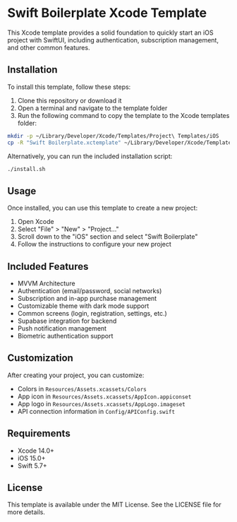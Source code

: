 # Swift Boilerplate Xcode Template

This Xcode template provides a solid foundation to quickly start an iOS project with SwiftUI, including authentication, subscription management, and other common features.

## Installation

To install this template, follow these steps:

1. Clone this repository or download it
2. Open a terminal and navigate to the template folder
3. Run the following command to copy the template to the Xcode templates folder:

```bash
mkdir -p ~/Library/Developer/Xcode/Templates/Project\ Templates/iOS
cp -R "Swift Boilerplate.xctemplate" ~/Library/Developer/Xcode/Templates/Project\ Templates/iOS/
```

Alternatively, you can run the included installation script:

```bash
./install.sh
```

## Usage

Once installed, you can use this template to create a new project:

1. Open Xcode
2. Select "File" > "New" > "Project..."
3. Scroll down to the "iOS" section and select "Swift Boilerplate"
4. Follow the instructions to configure your new project

## Included Features

- MVVM Architecture
- Authentication (email/password, social networks)
- Subscription and in-app purchase management
- Customizable theme with dark mode support
- Common screens (login, registration, settings, etc.)
- Supabase integration for backend
- Push notification management
- Biometric authentication support

## Customization

After creating your project, you can customize:

- Colors in `Resources/Assets.xcassets/Colors`
- App icon in `Resources/Assets.xcassets/AppIcon.appiconset`
- App logo in `Resources/Assets.xcassets/AppLogo.imageset`
- API connection information in `Config/APIConfig.swift`

## Requirements

- Xcode 14.0+
- iOS 15.0+
- Swift 5.7+

## License

This template is available under the MIT License. See the LICENSE file for more details.
